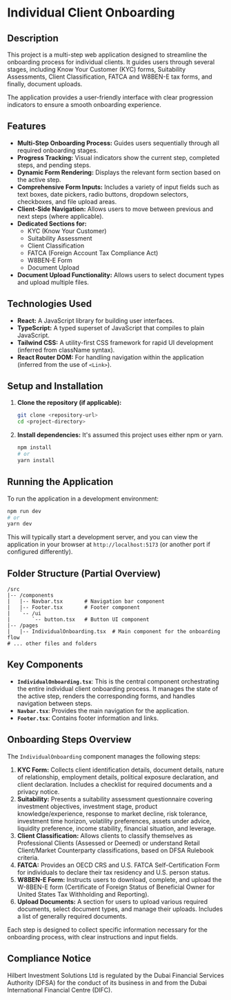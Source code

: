 # Individual Client Onboarding

## Description

This project is a multi-step web application designed to streamline the onboarding process for individual clients. It guides users through several stages, including Know Your Customer (KYC) forms, Suitability Assessments, Client Classification, FATCA and W8BEN-E tax forms, and finally, document uploads.

The application provides a user-friendly interface with clear progression indicators to ensure a smooth onboarding experience.

## Features

*   **Multi-Step Onboarding Process:** Guides users sequentially through all required onboarding stages.
*   **Progress Tracking:** Visual indicators show the current step, completed steps, and pending steps.
*   **Dynamic Form Rendering:** Displays the relevant form section based on the active step.
*   **Comprehensive Form Inputs:** Includes a variety of input fields such as text boxes, date pickers, radio buttons, dropdown selectors, checkboxes, and file upload areas.
*   **Client-Side Navigation:** Allows users to move between previous and next steps (where applicable).
*   **Dedicated Sections for:**
    *   KYC (Know Your Customer)
    *   Suitability Assessment
    *   Client Classification
    *   FATCA (Foreign Account Tax Compliance Act)
    *   W8BEN-E Form
    *   Document Upload
*   **Document Upload Functionality:** Allows users to select document types and upload multiple files.

## Technologies Used

*   **React:** A JavaScript library for building user interfaces.
*   **TypeScript:** A typed superset of JavaScript that compiles to plain JavaScript.
*   **Tailwind CSS:** A utility-first CSS framework for rapid UI development (inferred from className syntax).
*   **React Router DOM:** For handling navigation within the application (inferred from the use of `<Link>`).

## Setup and Installation

1.  **Clone the repository (if applicable):**
    ```bash
    git clone <repository-url>
    cd <project-directory>
    ```

2.  **Install dependencies:**
    It's assumed this project uses either npm or yarn.
    ```bash
    npm install
    # or
    yarn install
    ```

## Running the Application

To run the application in a development environment:

```bash
npm run dev
# or
yarn dev
```

This will typically start a development server, and you can view the application in your browser at `http://localhost:5173` (or another port if configured differently).

## Folder Structure (Partial Overview)

```
/src
|-- /components
|   |-- Navbar.tsx       # Navigation bar component
|   |-- Footer.tsx       # Footer component
|   `-- /ui
|       `-- button.tsx   # Button UI component
|-- /pages
|   |-- IndividualOnboarding.tsx  # Main component for the onboarding flow
# ... other files and folders
```

## Key Components

*   **`IndividualOnboarding.tsx`**: This is the central component orchestrating the entire individual client onboarding process. It manages the state of the active step, renders the corresponding forms, and handles navigation between steps.
*   **`Navbar.tsx`**: Provides the main navigation for the application.
*   **`Footer.tsx`**: Contains footer information and links.

## Onboarding Steps Overview

The `IndividualOnboarding` component manages the following steps:

1.  **KYC Form:** Collects client identification details, document details, nature of relationship, employment details, political exposure declaration, and client declaration. Includes a checklist for required documents and a privacy notice.
2.  **Suitability:** Presents a suitability assessment questionnaire covering investment objectives, investment stage, product knowledge/experience, response to market decline, risk tolerance, investment time horizon, volatility preferences, assets under advice, liquidity preference, income stability, financial situation, and leverage.
3.  **Client Classification:** Allows clients to classify themselves as Professional Clients (Assessed or Deemed) or understand Retail Client/Market Counterparty classifications, based on DFSA Rulebook criteria.
4.  **FATCA:** Provides an OECD CRS and U.S. FATCA Self-Certification Form for individuals to declare their tax residency and U.S. person status.
5.  **W8BEN-E Form:** Instructs users to download, complete, and upload the W-8BEN-E form (Certificate of Foreign Status of Beneficial Owner for United States Tax Withholding and Reporting).
6.  **Upload Documents:** A section for users to upload various required documents, select document types, and manage their uploads. Includes a list of generally required documents.

Each step is designed to collect specific information necessary for the onboarding process, with clear instructions and input fields.

## Compliance Notice

Hilbert Investment Solutions Ltd is regulated by the Dubai Financial Services Authority (DFSA) for the conduct of its business in and from the Dubai International Financial Centre (DIFC).
